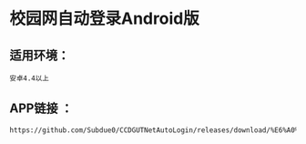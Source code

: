 校园网自动登录Android版
=====================



适用环境：<br>
---------------------
    安卓4.4以上
APP链接 ：<br>
--------------------                                                            
    https://github.com/Subdue0/CCDGUTNetAutoLogin/releases/download/%E6%A0%A1%E5%9B%AD%E7%BD%91%E7%99%BB%E5%BD%95APP%EF%BC%88Android%E7%89%88%EF%BC%89/autologin.apk
